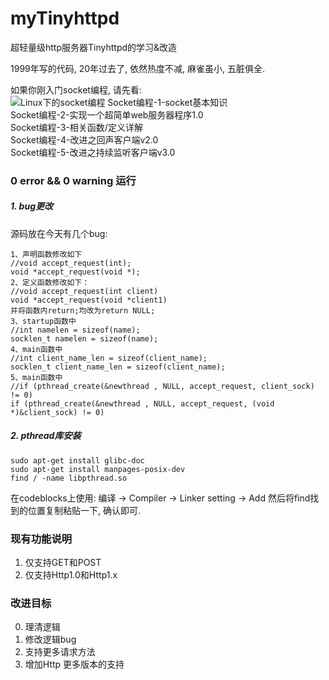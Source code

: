 # myTinyhttpd
超轻量级http服务器Tinyhttpd的学习&amp;改造

1999年写的代码, 20年过去了, 依然热度不减, 麻雀虽小, 五脏俱全.  

如果你刚入门socket编程, 请先看:  
![Linux下的socket编程](https://qpwlkq.github.io/categories/Linux%E4%B8%8B%E7%9A%84Socket%E7%BD%91%E7%BB%9C%E7%BC%96%E7%A8%8B/)
Socket编程-1-socket基本知识  
Socket编程-2-实现一个超简单web服务器程序1.0  
Socket编程-3-相关函数/定义详解  
Socket编程-4-改进之回声客户端v2.0  
Socket编程-5-改进之持续监听客户端v3.0

### 0 error && 0 warning 运行
##### 1. bug更改
源码放在今天有几个bug:
```
1、声明函数修改如下
//void accept_request(int);
void *accept_request(void *);
2、定义函数修改如下：
//void accept_request(int client)
void *accept_request(void *client1)
并将函数内return;均改为return NULL;
3、startup函数中
//int namelen = sizeof(name);
socklen_t namelen = sizeof(name);
4、main函数中
//int client_name_len = sizeof(client_name);
socklen_t client_name_len = sizeof(client_name);
5、main函数中
//if (pthread_create(&newthread , NULL, accept_request, client_sock) != 0)
if (pthread_create(&newthread , NULL, accept_request, (void *)&client_sock) != 0)
```
##### 2. pthread库安装
```
sudo apt-get install glibc-doc
sudo apt-get install manpages-posix-dev
find / -name libpthread.so
```
在codeblocks上使用:
编译 -> Compiler -> Linker setting -> Add
然后将find找到的位置复制粘贴一下, 确认即可.

### 现有功能说明
1. 仅支持GET和POST
2. 仅支持Http1.0和Http1.x

### 改进目标
0. 理清逻辑
1. 修改逻辑bug
2. 支持更多请求方法
3. 增加Http 更多版本的支持
